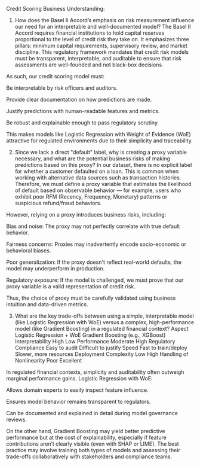 Credit Scoring Business Understanding:

1. How does the Basel II Accord’s emphasis on risk measurement influence our need for an interpretable and well-documented model?
The Basel II Accord requires financial institutions to hold capital reserves proportional to the level of credit risk they take on. It emphasizes three pillars: minimum capital requirements, supervisory review, and market discipline. This regulatory framework mandates that credit risk models must be transparent, interpretable, and auditable to ensure that risk assessments are well-founded and not black-box decisions.

As such, our credit scoring model must:

Be interpretable by risk officers and auditors.

Provide clear documentation on how predictions are made.

Justify predictions with human-readable features and metrics.

Be robust and explainable enough to pass regulatory scrutiny.

This makes models like Logistic Regression with Weight of Evidence (WoE) attractive for regulated environments due to their simplicity and traceability.

2. Since we lack a direct "default" label, why is creating a proxy variable necessary, and what are the potential business risks of making predictions based on this proxy?
In our dataset, there is no explicit label for whether a customer defaulted on a loan. This is common when working with alternative data sources such as transaction histories. Therefore, we must define a proxy variable that estimates the likelihood of default based on observable behavior — for example, users who exhibit poor RFM (Recency, Frequency, Monetary) patterns or suspicious refund/fraud behaviors.

However, relying on a proxy introduces business risks, including:

Bias and noise: The proxy may not perfectly correlate with true default behavior.

Fairness concerns: Proxies may inadvertently encode socio-economic or behavioral biases.

Poor generalization: If the proxy doesn't reflect real-world defaults, the model may underperform in production.

Regulatory exposure: If the model is challenged, we must prove that our proxy variable is a valid representation of credit risk.

Thus, the choice of proxy must be carefully validated using business intuition and data-driven metrics.

3. What are the key trade-offs between using a simple, interpretable model (like Logistic Regression with WoE) versus a complex, high-performance model (like Gradient Boosting) in a regulated financial context?
Aspect	Logistic Regression + WoE	Gradient Boosting (e.g., XGBoost)
Interpretability	High	Low
Performance	Moderate	High
Regulatory Compliance	Easy to audit	Difficult to justify
Speed	Fast to train/deploy	Slower, more resources
Deployment Complexity	Low	High
Handling of Nonlinearity	Poor	Excellent

In regulated financial contexts, simplicity and auditability often outweigh marginal performance gains. Logistic Regression with WoE:

Allows domain experts to easily inspect feature influence.

Ensures model behavior remains transparent to regulators.

Can be documented and explained in detail during model governance reviews.

On the other hand, Gradient Boosting may yield better predictive performance but at the cost of explainability, especially if feature contributions aren’t clearly visible (even with SHAP or LIME). The best practice may involve training both types of models and assessing their trade-offs collaboratively with stakeholders and compliance teams.